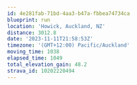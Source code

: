 ```yaml
---
id: 4e281fab-71bd-4aa3-b47a-fbbea74734ca
blueprint: run
location: 'Howick, Auckland, NZ'
distance: 3012.8
date: '2023-11-11T21:58:53Z'
timezone: '(GMT+12:00) Pacific/Auckland'
moving_time: 1038
elapsed_time: 1049
total_elevation_gain: 48.2
strava_id: 10202220494
---
```


